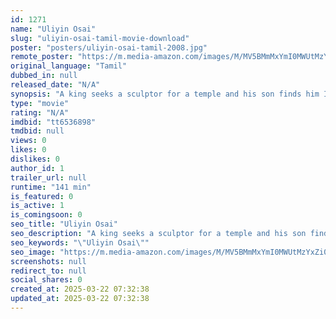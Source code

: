 ```yaml
---
id: 1271
name: "Uliyin Osai"
slug: "uliyin-osai-tamil-movie-download"
poster: "posters/uliyin-osai-tamil-2008.jpg"
remote_poster: "https://m.media-amazon.com/images/M/MV5BMmMxYmI0MWUtMzYxZi00OWU0LWI4ZTAtZmQ4ZDI3MjVjYTU4XkEyXkFqcGdeQXVyNTM3MDMyMDQ@._V1_SX300.jpg"
original_language: "Tamil"
dubbed_in: null
released_date: "N/A"
synopsis: "A king seeks a sculptor for a temple and his son finds him Iniyan. Iniyan discovers Chamundi, a skilled dancer who becomes his muse, and falls in love with her unaware of her true identity."
type: "movie"
rating: "N/A"
imdbid: "tt6536898"
tmdbid: null
views: 0
likes: 0
dislikes: 0
author_id: 1
trailer_url: null
runtime: "141 min"
is_featured: 0
is_active: 1
is_comingsoon: 0
seo_title: "Uliyin Osai"
seo_description: "A king seeks a sculptor for a temple and his son finds him Iniyan. Iniyan discovers Chamundi, a skilled dancer who becomes his muse, and falls in love with her unaware of her true identity."
seo_keywords: "\"Uliyin Osai\""
seo_image: "https://m.media-amazon.com/images/M/MV5BMmMxYmI0MWUtMzYxZi00OWU0LWI4ZTAtZmQ4ZDI3MjVjYTU4XkEyXkFqcGdeQXVyNTM3MDMyMDQ@._V1_SX300.jpg"
screenshots: null
redirect_to: null
social_shares: 0
created_at: 2025-03-22 07:32:38
updated_at: 2025-03-22 07:32:38
---
```


